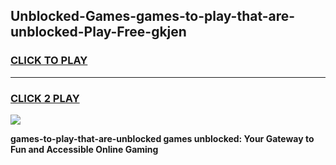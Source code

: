 
## Unblocked-Games-games-to-play-that-are-unblocked-Play-Free-gkjen
<h3>
<a href="https://premium76.site?title=games-to-play-that-are-unblocked&ref=10A">CLICK TO PLAY</a></h3>
<hr>

<h3>
<a href="https://premium76.site?title=games-to-play-that-are-unblocked&ref=10A">CLICK 2 PLAY</a>
  
</h3>

<a href="https://premium76.site?title=games-to-play-that-are-unblocked&ref=10A"><img src="https://clearcache.store/games.png"></a>


**games-to-play-that-are-unblocked games unblocked: Your Gateway to Fun and Accessible Online Gaming**
